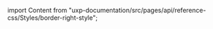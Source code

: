 
import Content from "uxp-documentation/src/pages/api/reference-css/Styles/border-right-style";

<Content query="product=photoshop"/>
